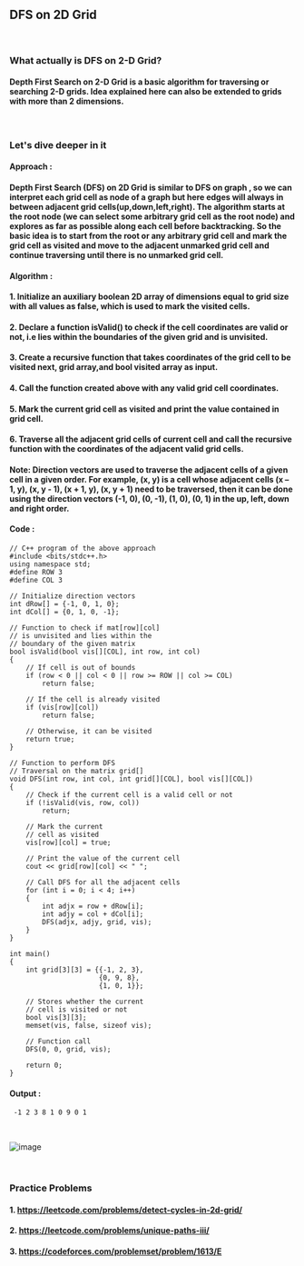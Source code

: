 
## DFS on 2D Grid
<br>

### What actually is DFS on 2-D Grid?
#### Depth First Search on 2-D Grid is a basic algorithm for traversing or searching 2-D grids. Idea explained here can also be extended to grids with more than 2 dimensions.

<br>

### Let's dive deeper in it
#### Approach : 
#### Depth First Search (DFS) on 2D Grid is similar to DFS on graph , so we can interpret each grid cell as node of a graph but here edges will always in between adjacent grid cells(up,down,left,right). The algorithm starts at the root node (we can select some arbitrary grid cell as the root node) and explores as far as possible along each cell before backtracking. So the basic idea is to start from the root or any arbitrary grid cell and mark the grid cell as visited and move to the adjacent unmarked grid cell and continue traversing until there is no unmarked grid cell.
#### Algorithm :
#### 1. Initialize an auxiliary boolean 2D array of dimensions equal to grid size with all values as false, which is used to mark the visited cells.
#### 2. Declare a function isValid() to check if the cell coordinates are valid or not, i.e lies within the boundaries of the given grid and is unvisited.
#### 3. Create a recursive function that takes coordinates of the grid cell to be visited next, grid array,and bool visited array as input.
#### 4. Call the function created above with any valid grid cell coordinates.
#### 5. Mark the current grid cell as visited and print the value contained in grid cell.
#### 6. Traverse all the adjacent grid cells of current cell and call the recursive function with the coordinates of the adjacent valid grid cells.
#### Note: Direction vectors are used to traverse the adjacent cells of a given cell in a given order. For example, (x, y) is a cell whose adjacent cells (x – 1, y), (x, y - 1), (x + 1, y), (x, y + 1) need to be traversed, then it can be done using the direction vectors (-1, 0), (0, -1), (1, 0), (0, 1) in the up, left, down and right order.

#### Code : 
```
// C++ program of the above approach
#include <bits/stdc++.h>
using namespace std;
#define ROW 3
#define COL 3

// Initialize direction vectors
int dRow[] = {-1, 0, 1, 0};
int dCol[] = {0, 1, 0, -1};

// Function to check if mat[row][col]
// is unvisited and lies within the
// boundary of the given matrix
bool isValid(bool vis[][COL], int row, int col)
{
    // If cell is out of bounds
    if (row < 0 || col < 0 || row >= ROW || col >= COL)
        return false;

    // If the cell is already visited
    if (vis[row][col])
        return false;

    // Otherwise, it can be visited
    return true;
}

// Function to perform DFS
// Traversal on the matrix grid[]
void DFS(int row, int col, int grid[][COL], bool vis[][COL])
{
    // Check if the current cell is a valid cell or not
    if (!isValid(vis, row, col))
        return;

    // Mark the current
    // cell as visited
    vis[row][col] = true;

    // Print the value of the current cell
    cout << grid[row][col] << " ";

    // Call DFS for all the adjacent cells
    for (int i = 0; i < 4; i++)
    {
        int adjx = row + dRow[i];
        int adjy = col + dCol[i];
        DFS(adjx, adjy, grid, vis);
    }
}

int main()
{
    int grid[3][3] = {{-1, 2, 3},
                      {0, 9, 8},
                      {1, 0, 1}};

    // Stores whether the current
    // cell is visited or not
    bool vis[3][3];
    memset(vis, false, sizeof vis);

    // Function call
    DFS(0, 0, grid, vis);

    return 0;
}
```
#### Output :
```
 -1 2 3 8 1 0 9 0 1
 ```
 <br>
 
 ![image](https://user-images.githubusercontent.com/62798923/144748067-47ff5d30-bb12-45b6-9730-e7332e9d6b64.png)

<br>

### Practice Problems
#### 1. https://leetcode.com/problems/detect-cycles-in-2d-grid/ <!--medium problem-->
#### 2. https://leetcode.com/problems/unique-paths-iii/ <!--hard problem-->
#### 3. https://codeforces.com/problemset/problem/1613/E <!--hard problem-->

<br>
